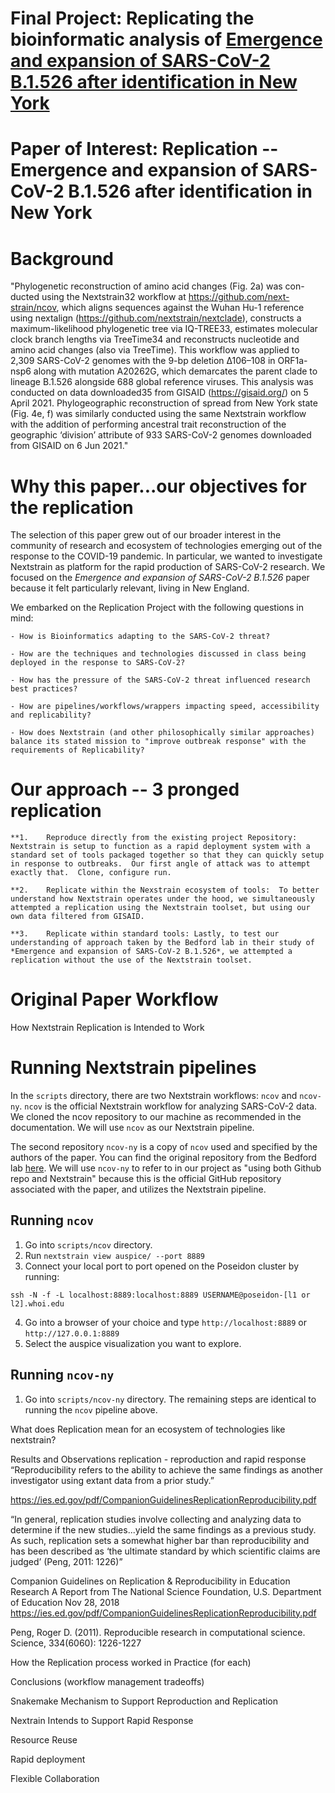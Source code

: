 # Final Project: Replicating the bioinformatic analysis of [Emergence and expansion of SARS-CoV-2 B.1.526 after identification in New York](https://bedford.io/papers/annavajhala-ncov-ny-b.1.526/)

# Paper of Interest: Replication -- Emergence and expansion of SARS-CoV-2 B.1.526 after identification in New York

# Background

"Phylogenetic reconstruction of amino acid changes (Fig. 2a) was con-ducted using the Nextstrain32 workflow at https://github.com/next-strain/ncov, which aligns sequences against the Wuhan Hu-1 reference using nextalign (https://github.com/nextstrain/nextclade), constructs a maximum-likelihood phylogenetic tree via IQ-TREE33, estimates molecular clock branch lengths via TreeTime34 and reconstructs nucleotide and amino acid changes (also via TreeTime). This workflow was applied to 2,309 SARS-CoV-2 genomes with the 9-bp deletion Δ106–108 in ORF1a-nsp6 along with mutation A20262G, which demarcates the parent clade to lineage B.1.526 alongside 688 global reference viruses. This analysis was conducted on data downloaded35 from GISAID 
(https://gisaid.org/) on 5 April 2021. Phylogeographic reconstruction of spread from New York state (Fig. 4e, f) was similarly conducted using the same Nextstrain workflow with the addition of performing ancestral trait reconstruction of the geographic ‘division’ attribute of 933 SARS-CoV-2 genomes downloaded from GISAID on 6 Jun 2021."







# Why this paper...our objectives for the replication

The selection of this paper grew out of our broader interest in the community of research and ecosystem of technologies emerging out of the response to the COVID-19 pandemic.  In particular, we wanted to investigate Nextstrain as platform for the rapid production of SARS-CoV-2 research. We focused on the *Emergence and expansion of SARS-CoV-2 B.1.526* paper because it felt particularly relevant, living in New England.

We embarked on the Replication Project with the following questions in mind:

    - How is Bioinformatics adapting to the SARS-CoV-2 threat?

    - How are the techniques and technologies discussed in class being deployed in the response to SARS-CoV-2?

    - How has the pressure of the SARS-CoV-2 threat influenced research best practices?

    - How are pipelines/workflows/wrappers impacting speed, accessibility and replicability?

    - How does Nextstrain (and other philosophically similar approaches) balance its stated mission to "improve outbreak response" with the requirements of Replicability?

# Our approach -- 3 pronged replication

    **1.    Reproduce directly from the existing project Repository: Nextstrain is setup to function as a rapid deployment system with a standard set of tools packaged together so that they can quickly setup in response to outbreaks.  Our first angle of attack was to attempt exactly that.  Clone, configure run.

    **2.    Replicate within the Nexstrain ecosystem of tools:  To better understand how Nextstrain operates under the hood, we simultaneously attempted a replication using the Nextstrain toolset, but using our own data filtered from GISAID.

    **3.    Replicate within standard tools: Lastly, to test our understanding of approach taken by the Bedford lab in their study of *Emergence and expansion of SARS-CoV-2 B.1.526*, we attempted a replication without the use of the Nextstrain toolset.

# Original Paper Workflow

How Nextstrain Replication is Intended to Work
# Running Nextstrain pipelines

In the `scripts` directory, there are two Nextstrain workflows: `ncov` and `ncov-ny`. `ncov` is the official Nextstrain workflow for analyzing SARS-CoV-2 data. We cloned the ncov repository to our machine as recommended in the documentation. We will use `ncov` as our Nextstrain pipeline. 

The second repository `ncov-ny` is a copy of `ncov` used and specified by the authors of the paper. You can find the original repository from the Bedford lab [here](https://github.com/blab/ncov-ny). We will use `ncov-ny` to refer to in our project as "using both Github repo and Nextstrain" because this is the official GitHub repository associated with the paper, and utilizes the Nextstrain pipeline.

## Running `ncov`

1. Go into `scripts/ncov` directory. 
2. Run `nextstrain view auspice/ --port 8889`
3. Connect your local port to port opened on the Poseidon cluster by running:
```
ssh -N -f -L localhost:8889:localhost:8889 USERNAME@poseidon-[l1 or l2].whoi.edu
```
4. Go into a browser of your choice and type `http://localhost:8889` or `http://127.0.0.1:8889`
5. Select the auspice visualization you want to explore.

## Running `ncov-ny`

1. Go into `scripts/ncov-ny` directory.
The remaining steps are identical to running the `ncov` pipeline above.



What does Replication mean for an ecosystem of technologies like nextstrain?


Results and Observations
replication - reproduction and rapid response
“Reproducibility refers to the ability to achieve the same findings as another investigator using extant data from a prior study.”

https://ies.ed.gov/pdf/CompanionGuidelinesReplicationReproducibility.pdf

“In general, replication studies involve collecting and analyzing data to determine if the new studies...yield the same findings as a previous study. As such, replication sets a somewhat higher bar than reproducibility and has been described as ‘the ultimate standard by which scientific claims are judged’ (Peng, 2011: 1226)”

Companion Guidelines on Replication & Reproducibility in Education Research
A Report from The National Science Foundation, U.S. Department of Education Nov 28, 2018
https://ies.ed.gov/pdf/CompanionGuidelinesReplicationReproducibility.pdf

Peng, Roger D. (2011). Reproducible research in computational science. Science, 334(6060): 1226-1227

How the Replication process worked in Practice (for each)


Conclusions (workflow management tradeoffs)


Snakemake Mechanism to Support 
Reproduction
and
Replication



Nextrain  Intends to Support Rapid Response

Resource Reuse

Rapid deployment

Flexible Collaboration


